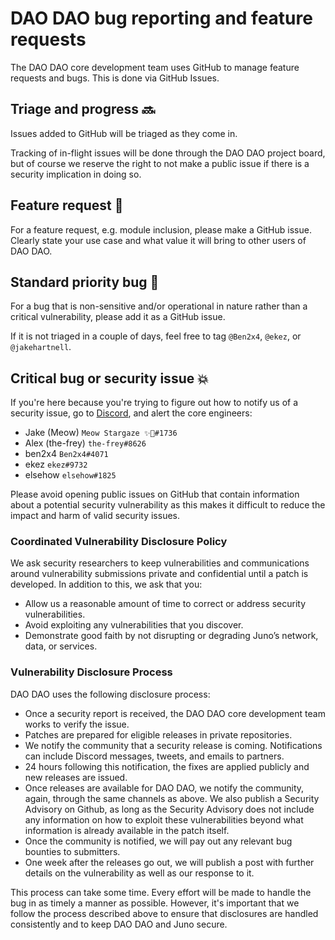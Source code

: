 # DAO DAO bug reporting and feature requests

The DAO DAO core development team uses GitHub to manage feature requests and bugs. This is done via GitHub Issues.

## Triage and progress 🔜

Issues added to GitHub will be triaged as they come in.

Tracking of in-flight issues will be done through the DAO DAO project board, but of course we reserve the right to not make a public issue if there is a security implication in doing so.

## Feature request 🚀

For a feature request, e.g. module inclusion, please make a GitHub issue. Clearly state your use case and what value it will bring to other users of DAO DAO.

## Standard priority bug 🐛

For a bug that is non-sensitive and/or operational in nature rather than a critical vulnerability, please add it as a GitHub issue.

If it is not triaged in a couple of days, feel free to tag `@Ben2x4`, `@ekez`, or `@jakehartnell`.

## Critical bug or security issue 💥

If you're here because you're trying to figure out how to notify us of a security issue, go to [Discord](https://discord.gg/wHdzjS5vXx), and alert the core engineers:


- Jake (Meow) `Meow Stargaze ✨🔭#1736`
- Alex (the-frey) `the-frey#8626`
- ben2x4 `Ben2x4#4071`
- ekez `ekez#9732`
- elsehow `elsehow#1825`

Please avoid opening public issues on GitHub that contain information about a potential security vulnerability as this makes it difficult to reduce the impact and harm of valid security issues.

### Coordinated Vulnerability Disclosure Policy

We ask security researchers to keep vulnerabilities and communications around vulnerability submissions private and confidential until a patch is developed. In addition to this, we ask that you:

- Allow us a reasonable amount of time to correct or address security vulnerabilities.
- Avoid exploiting any vulnerabilities that you discover.
- Demonstrate good faith by not disrupting or degrading Juno’s network, data, or services.

### Vulnerability Disclosure Process

DAO DAO uses the following disclosure process:

- Once a security report is received, the DAO DAO core development team works to verify the issue.
- Patches are prepared for eligible releases in private repositories.
- We notify the community that a security release is coming. Notifications can include Discord messages, tweets, and emails to partners.
- 24 hours following this notification, the fixes are applied publicly and new releases are issued.
- Once releases are available for DAO DAO, we notify the community, again, through the same channels as above. We also publish a Security Advisory on Github, as long as the Security Advisory does not include any information on how to exploit these vulnerabilities beyond what information is already available in the patch itself.
- Once the community is notified, we will pay out any relevant bug bounties to submitters.
- One week after the releases go out, we will publish a post with further details on the vulnerability as well as our response to it.

This process can take some time. Every effort will be made to handle the bug in as timely a manner as possible. However, it's important that we follow the process described above to ensure that disclosures are handled consistently and to keep DAO DAO and Juno secure.

